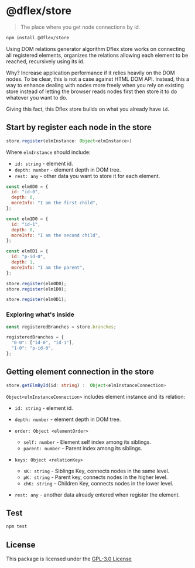 # @dflex/store

> The place where you get node connections by id.

```bash
npm install @dflex/store
```

Using DOM relations generator algorithm Dflex store works on connecting all
registered elements, organizes the relations allowing each element to be
reached, recursively using its id.

Why? Increase application performance if it relies heavily on the DOM nodes. To
be clear, this is not a case against HTML DOM API. Instead, this a way to
enhance dealing with nodes more freely when you rely on existing store instead
of letting the browser reads nodes first then store it to do whatever you want
to do.

Giving this fact, this Dflex store builds on what you already have `id`.

## Start by register each node in the store

```ts
store.register(elmInstance: Object<elmInstance>)
```

Where `elmInstance` should include:

- `id: string` - element id.
- `depth: number` - element depth in DOM tree.
- `rest: any` - other data you want to store it for each element.

```js
const elm0D0 = {
  id: "id-0",
  depth: 0,
  moreInfo: "I am the first child",
};

const elm1D0 = {
  id: "id-1",
  depth: 0,
  moreInfo: "I am the second child",
};

const elm0D1 = {
  id: "p-id-0",
  depth: 1,
  moreInfo: "I am the parent",
};

store.register(elm0D0);
store.register(elm1D0);

store.register(elm0D1);
```

### Exploring what's inside

```js
const registeredBranches = store.branches;

registeredBranches = {
  "0-0": ["id-0", "id-1"],
  "1-0": "p-id-0",
};
```

## Getting element connection in the store

```ts
store.getElmById(id: string) :  Object<elmInstanceConnection>
```

`Object<elmInstanceConnection>` includes element instance and its relation:

- `id: string` - element id.

- `depth: number` - element depth in DOM tree.

- `order: Object <elementOrder>`

  - `self: number` - Element self index among its siblings.
  - `parent: number` - Parent index among its siblings.

- `keys: Object <relationKey>`

  - `sK: string` - Siblings Key, connects nodes in the same level.
  - `pK: string` - Parent key, connects nodes in the higher level.
  - `chK: string` - Children Key, connects nodes in the lower level.

- `rest: any` - another data already entered when register the element.

## Test

```sh
npm test
```

## License

This package is licensed under the [GPL-3.0 License](https://github.com/jalal246/dflex/tree/master/packages/store/LICENSE)
